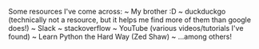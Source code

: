 Some resources I've come across:
  ~ My brother :D
  ~ duckduckgo (technically not a resource, but it helps me find more of them than google does!)
  ~ Slack
  ~ stackoverflow
  ~ YouTube (various videos/tutorials I've found)
  ~ Learn Python the Hard Way (Zed Shaw)
  ~ ...among others!
